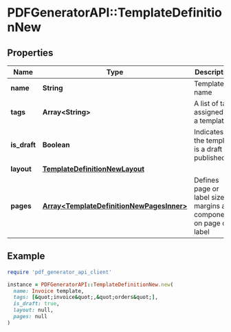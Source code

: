 # PDFGeneratorAPI::TemplateDefinitionNew

## Properties

| Name | Type | Description | Notes |
| ---- | ---- | ----------- | ----- |
| **name** | **String** | Template name |  |
| **tags** | **Array&lt;String&gt;** | A list of tags assigned to a template | [optional] |
| **is_draft** | **Boolean** | Indicates if the template is a draft or published. | [optional] |
| **layout** | [**TemplateDefinitionNewLayout**](TemplateDefinitionNewLayout.md) |  | [optional] |
| **pages** | [**Array&lt;TemplateDefinitionNewPagesInner&gt;**](TemplateDefinitionNewPagesInner.md) | Defines page or label size, margins and components on page or label | [optional] |

## Example

```ruby
require 'pdf_generator_api_client'

instance = PDFGeneratorAPI::TemplateDefinitionNew.new(
  name: Invoice template,
  tags: [&quot;invoice&quot;,&quot;orders&quot;],
  is_draft: true,
  layout: null,
  pages: null
)
```

